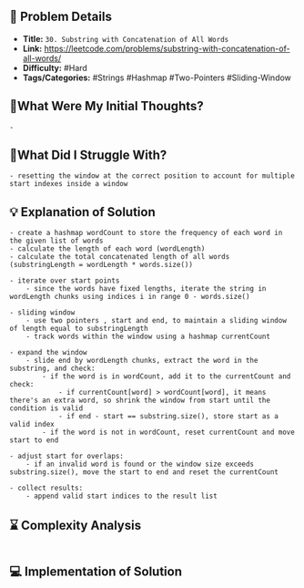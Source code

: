 ## 📝 Problem Details

- **Title:** `30. Substring with Concatenation of All Words`
- **Link:** https://leetcode.com/problems/substring-with-concatenation-of-all-words/
- **Difficulty:** #Hard 
- **Tags/Categories:** #Strings #Hashmap #Two-Pointers #Sliding-Window 

## 💭What Were My Initial Thoughts?

```
- 
```

## 🤔What Did I Struggle With?

```
- resetting the window at the correct position to account for multiple start indexes inside a window
```

## 💡 Explanation of Solution

```
- create a hashmap wordCount to store the frequency of each word in the given list of words 
- calculate the length of each word (wordLength)
- calculate the total concatenated length of all words (substringLength = wordLength * words.size())

- iterate over start points
	- since the words have fixed lengths, iterate the string in wordLength chunks using indices i in range 0 - words.size()

- sliding window 
	- use two pointers , start and end, to maintain a sliding window of length equal to substringLength
	- track words within the window using a hashmap currentCount

- expand the window 
	- slide end by wordLength chunks, extract the word in the substring, and check:
		- if the word is in wordCount, add it to the currentCount and check:
			- if currentCount[word] > wordCount[word], it means there's an extra word, so shrink the window from start until the condition is valid
			- if end - start == substring.size(), store start as a valid index 
		- if the word is not in wordCount, reset currentCount and move start to end 

- adjust start for overlaps:
	- if an invalid word is found or the window size exceeds substring.size(), move the start to end and reset the currentCount

- collect results:
	- append valid start indices to the result list 
```

## ⌛ Complexity Analysis

```

```

## 💻 Implementation of Solution

```cpp

```